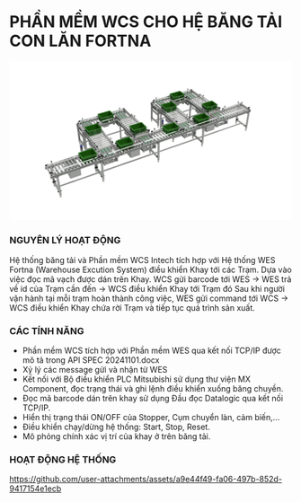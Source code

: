 # PHẦN MỀM WCS CHO HỆ BĂNG TẢI CON LĂN FORTNA

![Warehouse Control Systems](/assets/Fortna.2K.png)

### NGUYÊN LÝ HOẠT ĐỘNG
  Hệ thống băng tải và Phần mềm WCS Intech tích hợp với Hệ thống WES Fortna (Warehouse Excution System) điều khiển Khay tới các Trạm. 
  Dựa vào việc đọc mã vạch được dán trên Khay. WCS gửi barcode tới WES -> WES trả về id của Trạm cần đến -> WCS điều khiển Khay tới Trạm đó 
  Sau khi người vận hành tại mỗi trạm hoàn thành công việc, WES gửi command tới WCS -> WCS điều khiển Khay chứa rời Trạm và tiếp tục quá trình sản xuất.

### CÁC TÍNH NĂNG
- Phần mềm WCS tích hợp với Phần mềm WES qua kết nối TCP/IP được mô tả trong API SPEC 20241101.docx
- Xỷ lý các message gửi và nhận từ WES
- Kết nối với Bộ điều khiển PLC Mitsubishi sử dụng thư viện MX Component, đọc trạng thái và ghi lệnh điều khiển xuống băng chuyền.
- Đọc mã barcode dán trên khay sử dụng Đầu đọc Datalogic qua kết nối TCP/IP.
- Hiển thị trạng thái ON/OFF của Stopper, Cụm chuyển làn, cảm biến,...
- Điều khiển chạy/dừng hệ thống: Start, Stop, Reset.
- Mô phỏng chính xác vị trí của khay ở trên băng tải.

### HOẠT ĐỘNG HỆ THỐNG
https://github.com/user-attachments/assets/a9e44f49-fa06-497b-852d-9417154e1ecb
